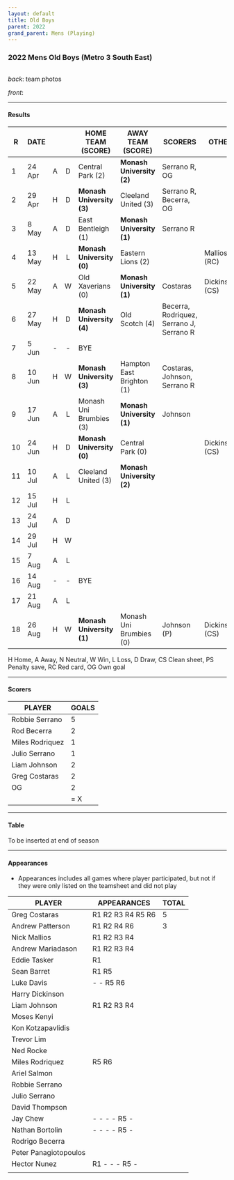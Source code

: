 ```yaml
---
layout: default
title: Old Boys
parent: 2022
grand_parent: Mens (Playing)
---
```


### 2022 Mens Old Boys (Metro 3 South East)

![]()

_back_: team photos
 
_front_: 

------------------------

#### Results

| R   | DATE   |     |     | HOME TEAM (SCORE)         | AWAY TEAM (SCORE)         | SCORERS                                  | OTHER          |
|-----|--------|:---:|:---:|---------------------------|---------------------------|------------------------------------------|----------------|
| 1   | 24 Apr |  A  |  D  | Central Park (2)          | **Monash University (2)** | Serrano R, OG                            |                |
| 2   | 29 Apr |  H  |  D  | **Monash University (3)** | Cleeland United (3)       | Serrano R, Becerra, OG                   |                |
| 3   | 8 May  |  A  |  D  | East Bentleigh (1)        | **Monash University (1)** | Serrano R                                |                |
| 4   | 13 May |  H  |  L  | **Monash University (0)** | Eastern Lions (2)         |                                          | Mallios (RC)   |
| 5   | 22 May |  A  |  W  | Old Xaverians (0)         | **Monash University (1)** | Costaras                                 | Dickinson (CS)  |
| 6   | 27 May |  H  |  D  | **Monash University (4)** | Old Scotch (4)            | Becerra, Rodriquez, Serrano J, Serrano R |                |
| 7   | 5 Jun  |  -  |  -  | BYE                       |                           |                                          |                |
| 8   | 10 Jun |  H  |  W  | **Monash University (3)** | Hampton East Brighton (1) | Costaras, Johnson, Serrano R             |                |
| 9   | 17 Jun |  A  |  L  | Monash Uni Brumbies (3)   | **Monash University (1)** | Johnson                                  |                |
| 10  | 24 Jun |  H  |  D  | **Monash University (0)** | Central Park (0)          |                                          | Dickinson (CS) |
| 11  | 10 Jul |  A  |  L  | Cleeland United (3)       | **Monash University (2)** |                                          |                |
| 12  | 15 Jul |  H  |  L  |                           |                           |                                          |                |
| 13  | 24 Jul |  A  |  D  |                           |                           |                                          |                |
| 14  | 29 Jul |  H  |  W  |                           |                           |                                          |                |
| 15  | 7 Aug  |  A  |  L  |                           |                           |                                          |                |
| 16  | 14 Aug |  -  |  -  | BYE                       |                           |                                          |                |
| 17  | 21 Aug |  A  |  L  |                           |                           |                                          |                |
| 18  | 26 Aug |  H  |  W  | **Monash University (1)** | Monash Uni Brumbies (0)   | Johnson (P)                              | Dickinson (CS)               |

H Home, A Away, N Neutral, W Win, L Loss, D Draw, CS Clean sheet, PS Penalty save, RC Red card, OG Own goal 

------------------------

#### Scorers

| PLAYER          | GOALS |
|-----------------|-------|
| Robbie Serrano  | 5     |
| Rod Becerra     | 2     |
| Miles Rodriquez | 1     |
| Julio Serrano   | 1     |
| Liam  Johnson   | 2     |
| Greg Costaras   | 2     |
| OG              | 2     |
|                 | = X   |

------------------------

#### Table

To be inserted at end of season

------------------------

#### Appearances

* Appearances includes all games where player participated,
   but not if they were only listed on the teamsheet and did not play

| PLAYER                | APPEARANCES       | TOTAL |
|-----------------------|-------------------|-------|
| Greg Costaras         | R1 R2 R3 R4 R5 R6 | 5     |
| Andrew Patterson      | R1 R2    R4    R6 | 3     |
| Nick Mallios          | R1 R2 R3 R4       |       |
| Andrew Mariadason     | R1 R2 R3 R4       |       |
| Eddie Tasker          | R1                |       |
| Sean Barret           | R1          R5    |       |
| Luke Davis            | -  -        R5 R6 |       |
| Harry Dickinson       |                   |       |
| Liam Johnson          | R1 R2 R3 R4       |       |
| Moses Kenyi           |                   |       |
| Kon Kotzapavlidis     |                   |       |
| Trevor Lim            |                   |       |
| Ned Rocke             |                   |       |
| Miles Rodriquez       | R5 R6             |       |
| Ariel Salmon          |                   |       |
| Robbie Serrano        |                   |       |
| Julio Serrano         |                   |       |
| David Thompson        |                   |       |
| Jay Chew              | -  -  -  -  R5 -  |       |
| Nathan Bortolin       | -  -  -  -  R5 -  |       |
| Rodrigo Becerra       |                   |       |
| Peter Panagiotopoulos |                   |       |
| Hector Nunez          | R1 -  -  -  R5 -  |       |
|                       |                   |       |
